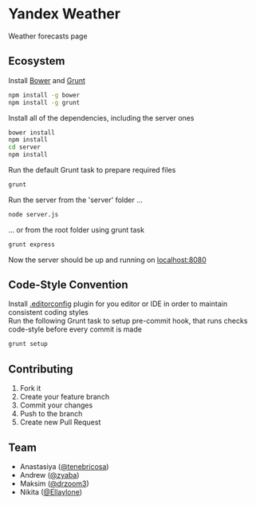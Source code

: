 # Yandex Weather
Weather forecasts page

## Ecosystem
Install [Bower](http://bower.io/) and [Grunt](http://gruntjs.com/)
```bash
npm install -g bower
npm install -g grunt
```
Install all of the dependencies, including the server ones
```bash
bower install
npm install
cd server
npm install
```
Run the default Grunt task to prepare required files
```bash
grunt
```
Run the server from the 'server' folder ...
```bash
node server.js
```
... or from the root folder using grunt task
```bash
grunt express
```

Now the server should be up and running on [localhost:8080](http://localhost:8080/)

## Code-Style Convention
Install [.editorconfig](http://editorconfig.org/) plugin for you editor or IDE in order to maintain consistent coding styles  
Run the following Grunt task to setup pre-commit hook, that runs checks code-style before every commit is made
```bash
grunt setup
```

## Contributing

1. Fork it
2. Create your feature branch 
3. Commit your changes 
4. Push to the branch
5. Create new Pull Request

## Team

- Anastasiya ([@tenebricosa](https://github.com/tenebricosa))
- Andrew ([@zyaba](https://github.com/zyaba))
- Maksim ([@drzoom3](https://github.com/drzoom3))
- Nikita ([@Ellaylone](https://github.com/Ellaylone))
